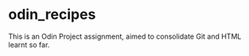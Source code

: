 # odin_recipes

This is an Odin Project assignment, aimed to consolidate Git and HTML 
learnt so far.